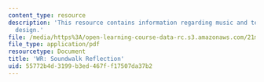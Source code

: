 ```yaml
---
content_type: resource
description: 'This resource contains information regarding music and technology: Sound
  design.'
file: /media/https%3A/open-learning-course-data-rc.s3.amazonaws.com/21m-380-music-and-technology-sound-design-spring-2016/55772b4d3199b3ed467ff17507da37b2_MIT21M_380S16_assn_wr.pdf
file_type: application/pdf
resourcetype: Document
title: 'WR: Soundwalk Reflection'
uid: 55772b4d-3199-b3ed-467f-f17507da37b2
---
```

